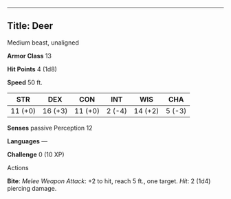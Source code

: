 -------------------------
Title: Deer
-------------------------


Medium beast, unaligned

**Armor Class** 13

**Hit Points** 4 (1d8)

**Speed** 50 ft.

| STR    | DEX     | CON     | INT     | WIS     | CHA
|---------| -------- |--------- |--------- |---------| --------
| 11 (+0)   | 16 (+3)   | 11 (+0)   | 2 (-4)   | 14 (+2)   | 5 (-3)

**Senses** passive Perception 12

**Languages** —

**Challenge** 0 (10 XP)


Actions

**Bite**: *Melee Weapon Attack*: +2 to hit, reach 5 ft., one target.
*Hit*: 2 (1d4) piercing damage.

